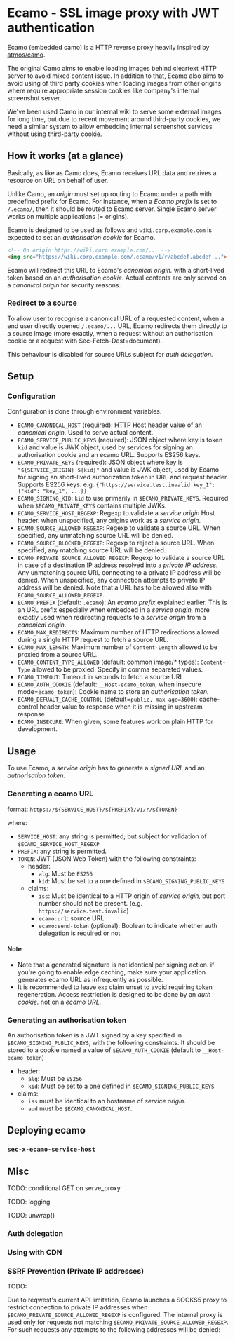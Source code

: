 # Ecamo - SSL image proxy with JWT authentication

Ecamo (embedded camo) is a HTTP reverse proxy heavily inspired by [atmos/camo](https://github.com/atmos/camo).

The original Camo aims to enable loading images behind cleartext HTTP server to avoid mixed content issue. In addition to that, Ecamo also aims to avoid using of third party cookies when loading images from other origins where require appropriate session cookies like company's internal screenshot server.

We've been used Camo in our internal wiki to serve some external images for long time, but due to recent movement around third-party cookies, we need a similar system to allow embedding internal screenshot services without using third-party cookie.

## How it works (at a glance)

Basically, as like as Camo does, Ecamo receives URL data and retrives a resource on URL on behalf of user.

Unlike Camo, an _origin_ must set up routing to Ecamo under a path with predefined prefix for Ecamo. For instance, when a _Ecamo prefix_ is set to `/.ecamo/`, then it should be routed to Ecamo server. Single Ecamo server works on multiple applications (= origins).

Ecamo is designed to be used as follows and `wiki.corp.example.com` is expected to set an _authorisation cookie_ for Ecamo.

```html
<!-- On origin https://wiki.corp.example.com/... -->
<img src="https://wiki.corp.example.com/.ecamo/v1/r/abcdef.abcdef...">
```

Ecamo will redirect this URL to Ecamo's _canonical origin._ with a short-lived token based on an _authorisation cookie_. Actual contents are only served on a _canonical origin_ for security reasons.

### Redirect to a source

To allow user to recognise a canonical URL of a requested content, when a end user directly opened `/.ecamo/...` URL, Ecamo redirects them directly to a source image (more exactly, when a request without an authorisation cookie or a request with Sec-Fetch-Dest=document).

This behaviour is disabled for source URLs subject for _auth delegation._

## Setup

### Configuration

Configuration is done through environment variables.

- `ECAMO_CANONICAL_HOST` (required): HTTP Host header value of an _canonical origin._ Used to serve actual content.
- `ECAMO_SERVICE_PUBLIC_KEYS` (required): JSON object where key is token `kid` and value is JWK object, used by services for signing an authorisation cookie and an ecamo URL. Supports ES256 keys.
- `ECAMO_PRIVATE_KEYS` (required): JSON object where key is `"${SERVICE_ORIGIN} ${kid}"` and value is JWK object, used by Ecamo for signing an short-lived authorization token in URL and request header. Supports ES256 keys. e.g. `{"https://service.test.invalid key_1": {"kid": "key_1", ...}}`
- `ECAMO_SIGNING_KID`: `kid` to use primarily in `$ECAMO_PRIVATE_KEYS`. Required when `$ECAMO_PRIVATE_KEYS` contains multiple JWKs.
- `ECAMO_SERVICE_HOST_REGEXP`: Regexp to validate a _service origin_ Host header. when unspecified, any origins work as a _service origin_.
- `ECAMO_SOURCE_ALLOWED_REGEXP`: Regexp to validate a source URL. When specified, any unmatching source URL will be denied.
- `ECAMO_SOURCE_BLOCKED_REGEXP`: Regexp to reject a source URL. When specified, any matching source URL will be denied.
- `ECAMO_PRIVATE_SOURCE_ALLOWED_REGEXP`: Regexp to validate a source URL in case of a destination IP address resolved into a _private IP address_. Any unmatching source URL connecting to a private IP address will be denied. When unspecified, any connection attempts to private IP address will be denied. Note that a URL has to be allowed also with `ECAMO_SOURCE_ALLOWED_REGEXP`.
- `ECAMO_PREFIX` (default: `.ecamo`): An _ecamo prefix_ explained earlier. This is an URL prefix especially when embedded in a _service origin,_ more exactly used when redirecting requests to a _service origin_ from a _canonical origin._
- `ECAMO_MAX_REDIRECTS`: Maximum number of HTTP redirections allowed during a single HTTP request to fetch a source URL.
- `ECAMO_MAX_LENGTH`: Maximum number of `Content-Length` allowed to be proxied from a source URL.
- `ECAMO_CONTENT_TYPE_ALLOWED` (default: common image/* types): `Content-Type` allowed to be proxied. Specify in comma separeted values.
- `ECAMO_TIMEOUT`: Timeout in seconds to fetch a source URL.
- `ECAMO_AUTH_COOKIE` (default: `__Host-ecamo_token`, when insecure mode=`ecamo_token`): Cookie name to store an _authorisation token._
- `ECAMO_DEFUALT_CACHE_CONTROL` (default=`public, max-age=3600`): cache-control header value to response when it is missing in upstream response 
- `ECAMO_INSECURE`: When given, some features work on plain HTTP for development.


## Usage

To use Ecamo, a _service origin_ has to generate a _signed URL_ and an _authorisation token._

### Generating a ecamo URL

format: `https://${SERVICE_HOST}/${PREFIX}/v1/r/${TOKEN}`

where:

- `SERVICE_HOST`: any string is permitted; but subject for validation of `$ECAMO_SERVICE_HOST_REGEXP`
- `PREFIX`: any string is permitted. 
- `TOKEN`: JWT (JSON Web Token) with the following constraints:
  - header:
    - `alg`: Must be `ES256`
    - `kid`: Must be set to a one defined in `$ECAMO_SIGNING_PUBLIC_KEYS`
  - claims:
    - `iss`: Must be identical to a HTTP origin of _service origin,_ but port number should not be present. (e.g. `https://service.test.invalid`)
    - `ecamo:url`: source URL
    - `ecamo:send-token` (optional): Boolean to indicate whether auth delegation is required or not

#### Note

- Note that a generated signature is not identical per signing action. if you're going to enable edge caching, make sure your application generates ecamo URL as infrequently as possible.
- It is recommended to leave `exp` claim unset to avoid requiring token regeneration. Access restriction is designed to be done by an _auth cookie._ not on a _ecamo URL._

### Generating an authorisation token

An authorisation token is a JWT signed by a key specified in `$ECAMO_SIGNING_PUBLIC_KEYS`, with the following constraints. It should be stored to a cookie named a value of `$ECAMO_AUTH_COOKIE` (default to `__Host-ecamo_token`)

- header:
  - `alg`: Must be `ES256`
  - `kid`: Must be set to a one defined in `$ECAMO_SIGNING_PUBLIC_KEYS`
- claims:
  - `iss` must be identical to an hostname of _service origin._
  - `aud` must be `$ECAMO_CANONICAL_HOST`.

## Deploying ecamo

### `sec-x-ecamo-service-host`

## Misc

TODO: conditional GET on serve_proxy

TODO: logging

TODO: unwrap()

### Auth delegation

### Using with CDN

### SSRF Prevention (Private IP addresses)

TODO:

Due to reqwest's current API limitation, Ecamo launches a SOCKS5 proxy to restrict connection to private IP addresses when `$ECAMO_PRIVATE_SOURCE_ALLOWED_REGEXP` is configured. The internal proxy is used only for requests not matching `$ECAMO_PRIVATE_SOURCE_ALLOWED_REGEXP`. For such requests any attempts to the following addresses will be denied:
